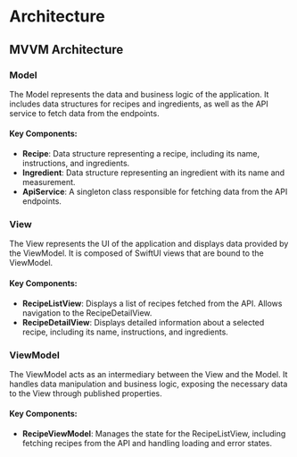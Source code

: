 # Architecture

## MVVM Architecture

### Model
The Model represents the data and business logic of the application. It includes data structures for recipes and ingredients, as well as the API service to fetch data from the endpoints.

#### Key Components:
- **Recipe**: Data structure representing a recipe, including its name, instructions, and ingredients.
- **Ingredient**: Data structure representing an ingredient with its name and measurement.
- **ApiService**: A singleton class responsible for fetching data from the API endpoints.

### View
The View represents the UI of the application and displays data provided by the ViewModel. It is composed of SwiftUI views that are bound to the ViewModel.

#### Key Components:
- **RecipeListView**: Displays a list of recipes fetched from the API. Allows navigation to the RecipeDetailView.
- **RecipeDetailView**: Displays detailed information about a selected recipe, including its name, instructions, and ingredients.

### ViewModel
The ViewModel acts as an intermediary between the View and the Model. It handles data manipulation and business logic, exposing the necessary data to the View through published properties.

#### Key Components:
- **RecipeViewModel**: Manages the state for the RecipeListView, including fetching recipes from the API and handling loading and error states.
